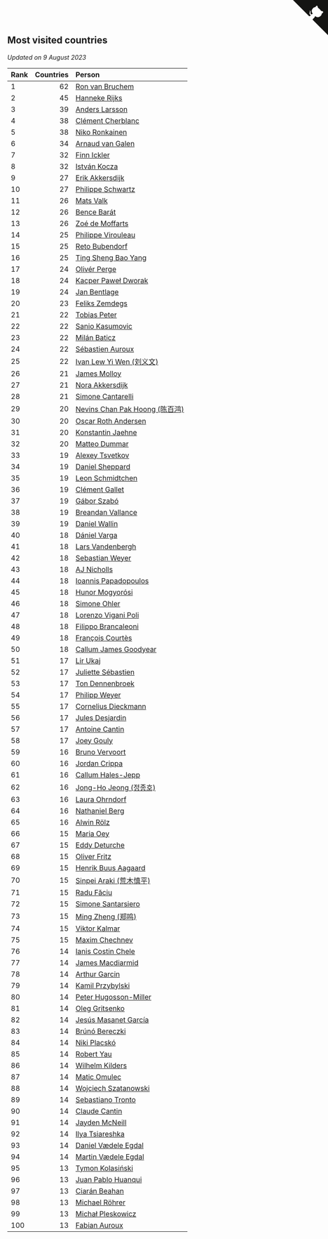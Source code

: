 ## Most visited countries

*Updated on  9 August 2023*

| Rank | Countries | Person |
| :--- | ---: | :--- |
| 1 | 62 | [Ron van Bruchem](https://www.worldcubeassociation.org/persons/2003BRUC01) |
| 2 | 45 | [Hanneke Rijks](https://www.worldcubeassociation.org/persons/2008RIJK01) |
| 3 | 39 | [Anders Larsson](https://www.worldcubeassociation.org/persons/2003LARS01) |
| 4 | 38 | [Clément Cherblanc](https://www.worldcubeassociation.org/persons/2014CHER05) |
| 5 | 38 | [Niko Ronkainen](https://www.worldcubeassociation.org/persons/2010RONK01) |
| 6 | 34 | [Arnaud van Galen](https://www.worldcubeassociation.org/persons/2006GALE01) |
| 7 | 32 | [Finn Ickler](https://www.worldcubeassociation.org/persons/2012ICKL01) |
| 8 | 32 | [István Kocza](https://www.worldcubeassociation.org/persons/2005KOCZ01) |
| 9 | 27 | [Erik Akkersdijk](https://www.worldcubeassociation.org/persons/2005AKKE01) |
| 10 | 27 | [Philippe Schwartz](https://www.worldcubeassociation.org/persons/2018SCHW02) |
| 11 | 26 | [Mats Valk](https://www.worldcubeassociation.org/persons/2007VALK01) |
| 12 | 26 | [Bence Barát](https://www.worldcubeassociation.org/persons/2008BARA01) |
| 13 | 26 | [Zoé de Moffarts](https://www.worldcubeassociation.org/persons/2010MOFF02) |
| 14 | 25 | [Philippe Virouleau](https://www.worldcubeassociation.org/persons/2008VIRO01) |
| 15 | 25 | [Reto Bubendorf](https://www.worldcubeassociation.org/persons/2012BUBE01) |
| 16 | 25 | [Ting Sheng Bao Yang](https://www.worldcubeassociation.org/persons/2008BAOY01) |
| 17 | 24 | [Olivér Perge](https://www.worldcubeassociation.org/persons/2007PERG01) |
| 18 | 24 | [Kacper Paweł Dworak](https://www.worldcubeassociation.org/persons/2020DWOR01) |
| 19 | 24 | [Jan Bentlage](https://www.worldcubeassociation.org/persons/2010BENT01) |
| 20 | 23 | [Feliks Zemdegs](https://www.worldcubeassociation.org/persons/2009ZEMD01) |
| 21 | 22 | [Tobias Peter](https://www.worldcubeassociation.org/persons/2014PETE03) |
| 22 | 22 | [Sanio Kasumovic](https://www.worldcubeassociation.org/persons/2009KASU01) |
| 23 | 22 | [Milán Baticz](https://www.worldcubeassociation.org/persons/2005BATI01) |
| 24 | 22 | [Sébastien Auroux](https://www.worldcubeassociation.org/persons/2008AURO01) |
| 25 | 22 | [Ivan Lew Yi Wen (刘义文)](https://www.worldcubeassociation.org/persons/2012WENI01) |
| 26 | 21 | [James Molloy](https://www.worldcubeassociation.org/persons/2011MOLL01) |
| 27 | 21 | [Nora Akkersdijk](https://www.worldcubeassociation.org/persons/2009CHRI03) |
| 28 | 21 | [Simone Cantarelli](https://www.worldcubeassociation.org/persons/2012CANT02) |
| 29 | 20 | [Nevins Chan Pak Hoong (陈百鸿)](https://www.worldcubeassociation.org/persons/2010CHAN20) |
| 30 | 20 | [Oscar Roth Andersen](https://www.worldcubeassociation.org/persons/2008ANDE02) |
| 31 | 20 | [Konstantin Jaehne](https://www.worldcubeassociation.org/persons/2015JAEH01) |
| 32 | 20 | [Matteo Dummar](https://www.worldcubeassociation.org/persons/2017DUMM01) |
| 33 | 19 | [Alexey Tsvetkov](https://www.worldcubeassociation.org/persons/2017TSVE02) |
| 34 | 19 | [Daniel Sheppard](https://www.worldcubeassociation.org/persons/2009SHEP01) |
| 35 | 19 | [Leon Schmidtchen](https://www.worldcubeassociation.org/persons/2010SCHM01) |
| 36 | 19 | [Clément Gallet](https://www.worldcubeassociation.org/persons/2004GALL02) |
| 37 | 19 | [Gábor Szabó](https://www.worldcubeassociation.org/persons/2005SZAB02) |
| 38 | 19 | [Breandan Vallance](https://www.worldcubeassociation.org/persons/2007VALL01) |
| 39 | 19 | [Daniel Wallin](https://www.worldcubeassociation.org/persons/2013WALL03) |
| 40 | 18 | [Dániel Varga](https://www.worldcubeassociation.org/persons/2008VARG01) |
| 41 | 18 | [Lars Vandenbergh](https://www.worldcubeassociation.org/persons/2003VAND01) |
| 42 | 18 | [Sebastian Weyer](https://www.worldcubeassociation.org/persons/2010WEYE02) |
| 43 | 18 | [AJ Nicholls](https://www.worldcubeassociation.org/persons/2015NICH04) |
| 44 | 18 | [Ioannis Papadopoulos](https://www.worldcubeassociation.org/persons/2013PAPA01) |
| 45 | 18 | [Hunor Mogyorósi](https://www.worldcubeassociation.org/persons/2015MOGY01) |
| 46 | 18 | [Simone Ohler](https://www.worldcubeassociation.org/persons/2014OHLE01) |
| 47 | 18 | [Lorenzo Vigani Poli](https://www.worldcubeassociation.org/persons/2007POLI01) |
| 48 | 18 | [Filippo Brancaleoni](https://www.worldcubeassociation.org/persons/2008BRAN01) |
| 49 | 18 | [François Courtès](https://www.worldcubeassociation.org/persons/2008COUR01) |
| 50 | 18 | [Callum James Goodyear](https://www.worldcubeassociation.org/persons/2012GOOD02) |
| 51 | 17 | [Lir Ukaj](https://www.worldcubeassociation.org/persons/2016UKAJ01) |
| 52 | 17 | [Juliette Sébastien](https://www.worldcubeassociation.org/persons/2014SEBA01) |
| 53 | 17 | [Ton Dennenbroek](https://www.worldcubeassociation.org/persons/2003DENN01) |
| 54 | 17 | [Philipp Weyer](https://www.worldcubeassociation.org/persons/2010WEYE01) |
| 55 | 17 | [Cornelius Dieckmann](https://www.worldcubeassociation.org/persons/2009DIEC01) |
| 56 | 17 | [Jules Desjardin](https://www.worldcubeassociation.org/persons/2010DESJ01) |
| 57 | 17 | [Antoine Cantin](https://www.worldcubeassociation.org/persons/2010CANT02) |
| 58 | 17 | [Joey Gouly](https://www.worldcubeassociation.org/persons/2007GOUL01) |
| 59 | 16 | [Bruno Vervoort](https://www.worldcubeassociation.org/persons/2011VERV01) |
| 60 | 16 | [Jordan Crippa](https://www.worldcubeassociation.org/persons/2019CRIP01) |
| 61 | 16 | [Callum Hales-Jepp](https://www.worldcubeassociation.org/persons/2012HALE01) |
| 62 | 16 | [Jong-Ho Jeong (정종호)](https://www.worldcubeassociation.org/persons/2008JONG03) |
| 63 | 16 | [Laura Ohrndorf](https://www.worldcubeassociation.org/persons/2009OHRN01) |
| 64 | 16 | [Nathaniel Berg](https://www.worldcubeassociation.org/persons/2012BERG04) |
| 65 | 16 | [Alwin Rölz](https://www.worldcubeassociation.org/persons/2016ROLZ01) |
| 66 | 15 | [Maria Oey](https://www.worldcubeassociation.org/persons/2007OEYM01) |
| 67 | 15 | [Eddy Deturche](https://www.worldcubeassociation.org/persons/2014DETU01) |
| 68 | 15 | [Oliver Fritz](https://www.worldcubeassociation.org/persons/2014FRIT02) |
| 69 | 15 | [Henrik Buus Aagaard](https://www.worldcubeassociation.org/persons/2006BUUS01) |
| 70 | 15 | [Sinpei Araki (荒木慎平)](https://www.worldcubeassociation.org/persons/2006ARAK01) |
| 71 | 15 | [Radu Făciu](https://www.worldcubeassociation.org/persons/2009FACI01) |
| 72 | 15 | [Simone Santarsiero](https://www.worldcubeassociation.org/persons/2009SANT01) |
| 73 | 15 | [Ming Zheng (郑鸣)](https://www.worldcubeassociation.org/persons/2009ZHEN11) |
| 74 | 15 | [Viktor Kalmar](https://www.worldcubeassociation.org/persons/2011KALM01) |
| 75 | 15 | [Maxim Chechnev](https://www.worldcubeassociation.org/persons/2011CHEC01) |
| 76 | 14 | [Ianis Costin Chele](https://www.worldcubeassociation.org/persons/2021CHEL01) |
| 77 | 14 | [James Macdiarmid](https://www.worldcubeassociation.org/persons/2015MACD03) |
| 78 | 14 | [Arthur Garcin](https://www.worldcubeassociation.org/persons/2014GARC27) |
| 79 | 14 | [Kamil Przybylski](https://www.worldcubeassociation.org/persons/2016PRZY01) |
| 80 | 14 | [Peter Hugosson-Miller](https://www.worldcubeassociation.org/persons/2021HUGO01) |
| 81 | 14 | [Oleg Gritsenko](https://www.worldcubeassociation.org/persons/2011GRIT01) |
| 82 | 14 | [Jesús Masanet García](https://www.worldcubeassociation.org/persons/2004MASA01) |
| 83 | 14 | [Brúnó Bereczki](https://www.worldcubeassociation.org/persons/2008BERE01) |
| 84 | 14 | [Niki Placskó](https://www.worldcubeassociation.org/persons/2008PLAC01) |
| 85 | 14 | [Robert Yau](https://www.worldcubeassociation.org/persons/2009YAUR01) |
| 86 | 14 | [Wilhelm Kilders](https://www.worldcubeassociation.org/persons/2010KILD02) |
| 87 | 14 | [Matic Omulec](https://www.worldcubeassociation.org/persons/2010OMUL02) |
| 88 | 14 | [Wojciech Szatanowski](https://www.worldcubeassociation.org/persons/2011SZAT01) |
| 89 | 14 | [Sebastiano Tronto](https://www.worldcubeassociation.org/persons/2011TRON02) |
| 90 | 14 | [Claude Cantin](https://www.worldcubeassociation.org/persons/2012CANT01) |
| 91 | 14 | [Jayden McNeill](https://www.worldcubeassociation.org/persons/2012MCNE01) |
| 92 | 14 | [Ilya Tsiareshka](https://www.worldcubeassociation.org/persons/2012TERE01) |
| 93 | 14 | [Daniel Vædele Egdal](https://www.worldcubeassociation.org/persons/2013EGDA01) |
| 94 | 14 | [Martin Vædele Egdal](https://www.worldcubeassociation.org/persons/2013EGDA02) |
| 95 | 13 | [Tymon Kolasiński](https://www.worldcubeassociation.org/persons/2016KOLA02) |
| 96 | 13 | [Juan Pablo Huanqui](https://www.worldcubeassociation.org/persons/2013HUAN30) |
| 97 | 13 | [Ciarán Beahan](https://www.worldcubeassociation.org/persons/2012BEAH01) |
| 98 | 13 | [Michael Röhrer](https://www.worldcubeassociation.org/persons/2009ROHR01) |
| 99 | 13 | [Michał Pleskowicz](https://www.worldcubeassociation.org/persons/2009PLES01) |
| 100 | 13 | [Fabian Auroux](https://www.worldcubeassociation.org/persons/2009AURO01) |


<a href="https://github.com/JustinTimeCuber/wca_statistics" class="github-corner" aria-label="View source on Github"><svg width="80" height="80" viewBox="0 0 250 250" style="fill:#151513; color:#fff; position: absolute; top: 0; border: 0; right: 0;" aria-hidden="true"><path d="M0,0 L115,115 L130,115 L142,142 L250,250 L250,0 Z"></path><path d="M128.3,109.0 C113.8,99.7 119.0,89.6 119.0,89.6 C122.0,82.7 120.5,78.6 120.5,78.6 C119.2,72.0 123.4,76.3 123.4,76.3 C127.3,80.9 125.5,87.3 125.5,87.3 C122.9,97.6 130.6,101.9 134.4,103.2" fill="currentColor" style="transform-origin: 130px 106px;" class="octo-arm"></path><path d="M115.0,115.0 C114.9,115.1 118.7,116.5 119.8,115.4 L133.7,101.6 C136.9,99.2 139.9,98.4 142.2,98.6 C133.8,88.0 127.5,74.4 143.8,58.0 C148.5,53.4 154.0,51.2 159.7,51.0 C160.3,49.4 163.2,43.6 171.4,40.1 C171.4,40.1 176.1,42.5 178.8,56.2 C183.1,58.6 187.2,61.8 190.9,65.4 C194.5,69.0 197.7,73.2 200.1,77.6 C213.8,80.2 216.3,84.9 216.3,84.9 C212.7,93.1 206.9,96.0 205.4,96.6 C205.1,102.4 203.0,107.8 198.3,112.5 C181.9,128.9 168.3,122.5 157.7,114.1 C157.9,116.9 156.7,120.9 152.7,124.9 L141.0,136.5 C139.8,137.7 141.6,141.9 141.8,141.8 Z" fill="currentColor" class="octo-body"></path></svg></a><style>.github-corner:hover .octo-arm{animation:octocat-wave 560ms ease-in-out}@keyframes octocat-wave{0%,100%{transform:rotate(0)}20%,60%{transform:rotate(-25deg)}40%,80%{transform:rotate(10deg)}}@media (max-width:500px){.github-corner:hover .octo-arm{animation:none}.github-corner .octo-arm{animation:octocat-wave 560ms ease-in-out}}</style>
